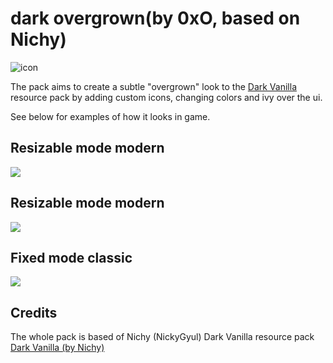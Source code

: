 # dark overgrown(by 0xO, based on Nichy)

![icon](https://i.imgur.com/RUzGAiw.png)

The pack aims to create a subtle "overgrown" look to the [Dark Vanilla](https://github.com/melkypie/resource-packs/tree/pack-dark-vanilla-nichy) resource pack by adding custom icons, changing colors and ivy over the ui.

See below for examples of how it looks in game.

## Resizable mode modern
<img src="https://i.imgur.com/qmp4bCl.png">

## Resizable mode modern
<img src="https://i.imgur.com/qmp4bCl.png">

## Fixed mode classic
<img src="https://i.imgur.com/3mEPKWs.png">


## Credits
The whole pack is based of Nichy (NickyGyul) Dark Vanilla resource pack
[Dark Vanilla (by Nichy)](https://github.com/melkypie/resource-packs/tree/pack-dark-vanilla-nichy)


